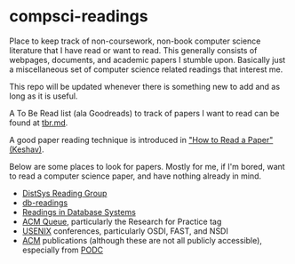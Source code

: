 # compsci-readings
Place to keep track of non-coursework, non-book computer science literature that
I have read or want to read. This generally consists of webpages, documents, and 
academic papers I stumble upon. Basically just a miscellaneous set of computer
science related readings that interest me. 

This repo will be updated whenever there is something new to add and as long as 
it is useful.

A To Be Read list (ala Goodreads) to track of papers I want to read can be found
at [tbr.md](tbr.md).

A good paper reading technique is introduced in 
["How to Read a Paper" (Keshav)](http://web.stanford.edu/class/cs245/readings/how-to-read-a-paper.pdf).

Below are some places to look for papers. Mostly for me, if I'm bored, want to 
read a computer science paper, and have nothing already in mind.

- [DistSys Reading Group](http://charap.co/category/reading-group/)
- [db-readings](https://github.com/rxin/db-readings)
- [Readings in Database Systems](http://www.redbook.io/)
- [ACM Queue](https://queue.acm.org/), particularly the Research for Practice tag
- [USENIX](https://www.usenix.org/conferences) conferences, particularly OSDI, 
FAST, and NSDI
- [ACM](https://dl.acm.org/) publications (although these are not all publicly 
accessible), especially from [PODC](https://www.podc.org/)


